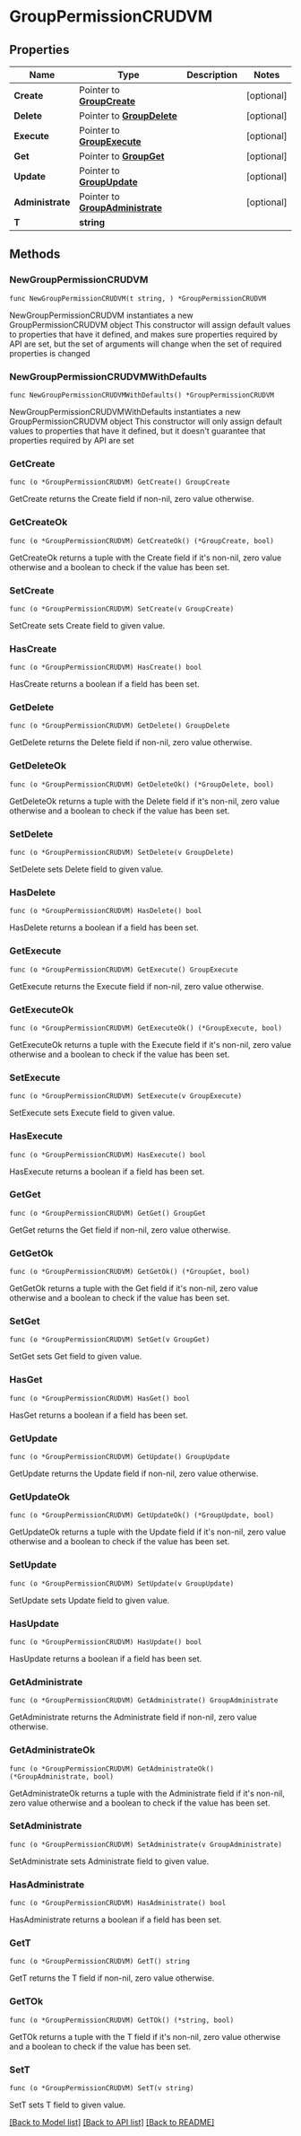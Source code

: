 # GroupPermissionCRUDVM

## Properties

Name | Type | Description | Notes
------------ | ------------- | ------------- | -------------
**Create** | Pointer to [**GroupCreate**](GroupCreate.md) |  | [optional] 
**Delete** | Pointer to [**GroupDelete**](GroupDelete.md) |  | [optional] 
**Execute** | Pointer to [**GroupExecute**](GroupExecute.md) |  | [optional] 
**Get** | Pointer to [**GroupGet**](GroupGet.md) |  | [optional] 
**Update** | Pointer to [**GroupUpdate**](GroupUpdate.md) |  | [optional] 
**Administrate** | Pointer to [**GroupAdministrate**](GroupAdministrate.md) |  | [optional] 
**T** | **string** |  | 

## Methods

### NewGroupPermissionCRUDVM

`func NewGroupPermissionCRUDVM(t string, ) *GroupPermissionCRUDVM`

NewGroupPermissionCRUDVM instantiates a new GroupPermissionCRUDVM object
This constructor will assign default values to properties that have it defined,
and makes sure properties required by API are set, but the set of arguments
will change when the set of required properties is changed

### NewGroupPermissionCRUDVMWithDefaults

`func NewGroupPermissionCRUDVMWithDefaults() *GroupPermissionCRUDVM`

NewGroupPermissionCRUDVMWithDefaults instantiates a new GroupPermissionCRUDVM object
This constructor will only assign default values to properties that have it defined,
but it doesn't guarantee that properties required by API are set

### GetCreate

`func (o *GroupPermissionCRUDVM) GetCreate() GroupCreate`

GetCreate returns the Create field if non-nil, zero value otherwise.

### GetCreateOk

`func (o *GroupPermissionCRUDVM) GetCreateOk() (*GroupCreate, bool)`

GetCreateOk returns a tuple with the Create field if it's non-nil, zero value otherwise
and a boolean to check if the value has been set.

### SetCreate

`func (o *GroupPermissionCRUDVM) SetCreate(v GroupCreate)`

SetCreate sets Create field to given value.

### HasCreate

`func (o *GroupPermissionCRUDVM) HasCreate() bool`

HasCreate returns a boolean if a field has been set.

### GetDelete

`func (o *GroupPermissionCRUDVM) GetDelete() GroupDelete`

GetDelete returns the Delete field if non-nil, zero value otherwise.

### GetDeleteOk

`func (o *GroupPermissionCRUDVM) GetDeleteOk() (*GroupDelete, bool)`

GetDeleteOk returns a tuple with the Delete field if it's non-nil, zero value otherwise
and a boolean to check if the value has been set.

### SetDelete

`func (o *GroupPermissionCRUDVM) SetDelete(v GroupDelete)`

SetDelete sets Delete field to given value.

### HasDelete

`func (o *GroupPermissionCRUDVM) HasDelete() bool`

HasDelete returns a boolean if a field has been set.

### GetExecute

`func (o *GroupPermissionCRUDVM) GetExecute() GroupExecute`

GetExecute returns the Execute field if non-nil, zero value otherwise.

### GetExecuteOk

`func (o *GroupPermissionCRUDVM) GetExecuteOk() (*GroupExecute, bool)`

GetExecuteOk returns a tuple with the Execute field if it's non-nil, zero value otherwise
and a boolean to check if the value has been set.

### SetExecute

`func (o *GroupPermissionCRUDVM) SetExecute(v GroupExecute)`

SetExecute sets Execute field to given value.

### HasExecute

`func (o *GroupPermissionCRUDVM) HasExecute() bool`

HasExecute returns a boolean if a field has been set.

### GetGet

`func (o *GroupPermissionCRUDVM) GetGet() GroupGet`

GetGet returns the Get field if non-nil, zero value otherwise.

### GetGetOk

`func (o *GroupPermissionCRUDVM) GetGetOk() (*GroupGet, bool)`

GetGetOk returns a tuple with the Get field if it's non-nil, zero value otherwise
and a boolean to check if the value has been set.

### SetGet

`func (o *GroupPermissionCRUDVM) SetGet(v GroupGet)`

SetGet sets Get field to given value.

### HasGet

`func (o *GroupPermissionCRUDVM) HasGet() bool`

HasGet returns a boolean if a field has been set.

### GetUpdate

`func (o *GroupPermissionCRUDVM) GetUpdate() GroupUpdate`

GetUpdate returns the Update field if non-nil, zero value otherwise.

### GetUpdateOk

`func (o *GroupPermissionCRUDVM) GetUpdateOk() (*GroupUpdate, bool)`

GetUpdateOk returns a tuple with the Update field if it's non-nil, zero value otherwise
and a boolean to check if the value has been set.

### SetUpdate

`func (o *GroupPermissionCRUDVM) SetUpdate(v GroupUpdate)`

SetUpdate sets Update field to given value.

### HasUpdate

`func (o *GroupPermissionCRUDVM) HasUpdate() bool`

HasUpdate returns a boolean if a field has been set.

### GetAdministrate

`func (o *GroupPermissionCRUDVM) GetAdministrate() GroupAdministrate`

GetAdministrate returns the Administrate field if non-nil, zero value otherwise.

### GetAdministrateOk

`func (o *GroupPermissionCRUDVM) GetAdministrateOk() (*GroupAdministrate, bool)`

GetAdministrateOk returns a tuple with the Administrate field if it's non-nil, zero value otherwise
and a boolean to check if the value has been set.

### SetAdministrate

`func (o *GroupPermissionCRUDVM) SetAdministrate(v GroupAdministrate)`

SetAdministrate sets Administrate field to given value.

### HasAdministrate

`func (o *GroupPermissionCRUDVM) HasAdministrate() bool`

HasAdministrate returns a boolean if a field has been set.

### GetT

`func (o *GroupPermissionCRUDVM) GetT() string`

GetT returns the T field if non-nil, zero value otherwise.

### GetTOk

`func (o *GroupPermissionCRUDVM) GetTOk() (*string, bool)`

GetTOk returns a tuple with the T field if it's non-nil, zero value otherwise
and a boolean to check if the value has been set.

### SetT

`func (o *GroupPermissionCRUDVM) SetT(v string)`

SetT sets T field to given value.



[[Back to Model list]](../README.md#documentation-for-models) [[Back to API list]](../README.md#documentation-for-api-endpoints) [[Back to README]](../README.md)


